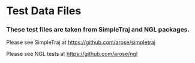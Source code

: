 # Test Data Files
### These test files are taken from SimpleTraj and NGL packages.

Please see SimpleTraj at <https://github.com/arose/simpletraj>

Please see NGL tests at <https://github.com/arose/ngl>
